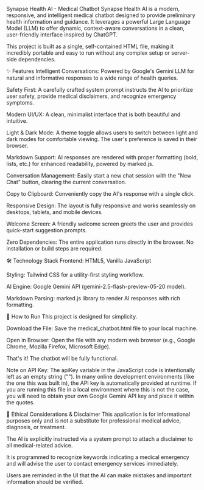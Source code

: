 Synapse Health AI - Medical Chatbot
Synapse Health AI is a modern, responsive, and intelligent medical chatbot designed to provide preliminary health information and guidance. It leverages a powerful Large Language Model (LLM) to offer dynamic, context-aware conversations in a clean, user-friendly interface inspired by ChatGPT.

This project is built as a single, self-contained HTML file, making it incredibly portable and easy to run without any complex setup or server-side dependencies.

✨ Features
Intelligent Conversations: Powered by Google's Gemini LLM for natural and informative responses to a wide range of health queries.

Safety First: A carefully crafted system prompt instructs the AI to prioritize user safety, provide medical disclaimers, and recognize emergency symptoms.

Modern UI/UX: A clean, minimalist interface that is both beautiful and intuitive.

Light & Dark Mode: A theme toggle allows users to switch between light and dark modes for comfortable viewing. The user's preference is saved in their browser.

Markdown Support: AI responses are rendered with proper formatting (bold, lists, etc.) for enhanced readability, powered by marked.js.

Conversation Management: Easily start a new chat session with the "New Chat" button, clearing the current conversation.

Copy to Clipboard: Conveniently copy the AI's response with a single click.

Responsive Design: The layout is fully responsive and works seamlessly on desktops, tablets, and mobile devices.

Welcome Screen: A friendly welcome screen greets the user and provides quick-start suggestion prompts.

Zero Dependencies: The entire application runs directly in the browser. No installation or build steps are required.

🛠️ Technology Stack
Frontend: HTML5, Vanilla JavaScript

Styling: Tailwind CSS for a utility-first styling workflow.

AI Engine: Google Gemini API (gemini-2.5-flash-preview-05-20 model).

Markdown Parsing: marked.js library to render AI responses with rich formatting.

🚀 How to Run
This project is designed for simplicity.

Download the File: Save the medical_chatbot.html file to your local machine.

Open in Browser: Open the file with any modern web browser (e.g., Google Chrome, Mozilla Firefox, Microsoft Edge).

That's it! The chatbot will be fully functional.

Note on API Key: The apiKey variable in the JavaScript code is intentionally left as an empty string (""). In many online development environments (like the one this was built in), the API key is automatically provided at runtime. If you are running this file in a local environment where this is not the case, you will need to obtain your own Google Gemini API key and place it within the quotes.

📜 Ethical Considerations & Disclaimer
This application is for informational purposes only and is not a substitute for professional medical advice, diagnosis, or treatment.

The AI is explicitly instructed via a system prompt to attach a disclaimer to all medical-related advice.

It is programmed to recognize keywords indicating a medical emergency and will advise the user to contact emergency services immediately.

Users are reminded in the UI that the AI can make mistakes and important information should be verified.

